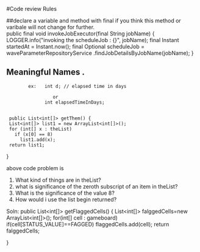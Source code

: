 #Code review Rules

##declare a variable and method with final if you think this method or varibale will not change for further.  
       public final void invokeJobExecutor(final String jobName) {
    LOGGER.info("invoking the scheduleJob : {}", jobName);
    final Instant startedAt = Instant.now();
    final Optional<ScheduleGenerationJobDetail>  scheduleJob = waveParameterRepositoryService
        .findJobDetailsByJobName(jobName);
        }
  
  ## Meaningful Names . 
            ex:   int d; // elapsed time in days
                     
                     or 
                  int elapsedTimeInDays;
  
  
     public List<int[]> getThem() {
     List<int[]> list1 = new ArrayList<int[]>();
     for (int[] x : theList)
       if (x[0] == 8)
         list1.add(x);
     return list1;
   }
   
   above code problem is
   1) What kind of things are in theList?
   2) what is significance of the zeroth subscript of an item in theList?
   3) What is the significance of the value 8?
   4) How would i use the list begin returned?
   
   Soln: 
   public List<int[]> getFlaggedCells() {
       List<int[]> falggedCells=new ArrayList<int[]>();
       for(int[] cell : gameboard)
       if(cell[STATUS_VALUE]==FAGGED)
              flaggedCells.add(cell);
              return falggedCells;
                 
   }
   
  
